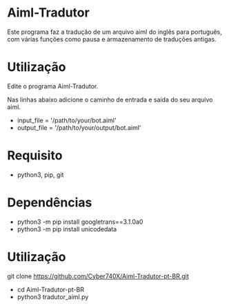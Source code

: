 # Aiml-Tradutor
Este programa faz a tradução de um arquivo aiml do inglês para português, com várias funções como pausa e armazenamento de traduções antigas.

# Utilização
Edite o programa Aiml-Tradutor.

Nas linhas abaixo adicione o caminho de entrada e saída do seu arquivo aiml.

- input_file = '/path/to/your/bot.aiml'
- output_file = '/path/to/your/output/bot.aiml'

# Requisito
- python3, pip, git

# Dependências
- python3 -m pip install googletrans==3.1.0a0
- python3 -m pip install unicodedata

# Utilização
git clone https://github.com/Cyber740X/Aiml-Tradutor-pt-BR.git
- cd Aiml-Tradutor-pt-BR
- python3 tradutor_aiml.py
